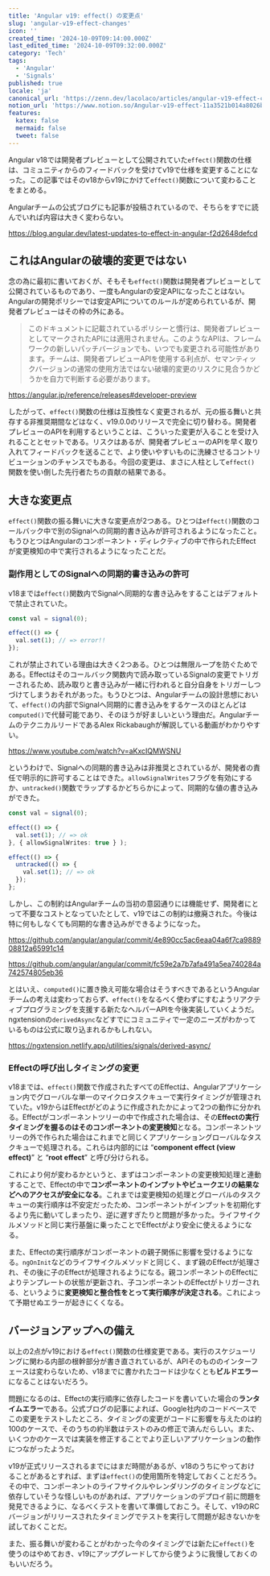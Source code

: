 ```yaml
---
title: 'Angular v19: effect() の変更点'
slug: 'angular-v19-effect-changes'
icon: ''
created_time: '2024-10-09T09:14:00.000Z'
last_edited_time: '2024-10-09T09:32:00.000Z'
category: 'Tech'
tags:
  - 'Angular'
  - 'Signals'
published: true
locale: 'ja'
canonical_url: 'https://zenn.dev/lacolaco/articles/angular-v19-effect-changes'
notion_url: 'https://www.notion.so/Angular-v19-effect-11a3521b014a8026b45efb2c2fc99ee0'
features:
  katex: false
  mermaid: false
  tweet: false
---
```


Angular v18では開発者プレビューとして公開されていた`effect()`関数の仕様は、コミュニティからのフィードバックを受けてv19で仕様を変更することになった。この記事ではそのv18からv19にかけて`effect()`関数について変わることをまとめる。

Angularチームの公式ブログにも記事が投稿されているので、そちらをすでに読んでいれば内容は大きく変わらない。

https://blog.angular.dev/latest-updates-to-effect-in-angular-f2d2648defcd

## これはAngularの破壊的変更ではない

念の為に最初に書いておくが、そもそも`effect()`関数は開発者プレビューとして公開されているものであり、一度もAngularの安定APIになったことはない。Angularの開発ポリシーでは安定APIについてのルールが定められているが、開発者プレビューはその枠の外にある。

> このドキュメントに記載されているポリシーと慣行は、開発者プレビューとしてマークされたAPIには適用されません。このようなAPIは、フレームワークの新しいパッチバージョンでも、いつでも変更される可能性があります。チームは、開発者プレビューAPIを使用する利点が、セマンティックバージョンの通常の使用方法ではない破壊的変更のリスクに見合うかどうかを自力で判断する必要があります。

https://angular.jp/reference/releases#developer-preview

したがって、`effect()`関数の仕様は互換性なく変更されるが、元の振る舞いと共存する非推奨期間などはなく、v19.0.0のリリースで完全に切り替わる。開発者プレビューのAPIを利用するということは、こういった変更が入ることを受け入れることとセットである。リスクはあるが、開発者プレビューのAPIを早く取り入れてフィードバックを送ることで、より使いやすいものに洗練させるコントリビューションのチャンスでもある。今回の変更は、まさに人柱として`effect()`関数を使い倒した先行者たちの貢献の結果である。

## 大きな変更点

`effect()`関数の振る舞いに大きな変更点が2つある。ひとつは`effect()`関数のコールバック中で別のSignalへの同期的書き込みが許可されるようになったこと。もうひとつはAngularのコンポーネント・ディレクティブの中で作られたEffectが変更検知の中で実行されるようになったことだ。

### 副作用としてのSignalへの同期的書き込みの許可

v18までは`effect()`関数内でSignalへ同期的な書き込みをすることはデフォルトで禁止されていた。

```ts
const val = signal(0);

effect(() => {
  val.set(1); // => error!!
});
```

これが禁止されている理由は大きく2つある。ひとつは無限ループを防ぐためである。Effectはそのコールバック関数内で読み取っているSignalの変更でトリガーされるため、読み取りと書き込みが一緒に行われると自分自身をトリガーしつづけてしまうおそれがあった。もうひとつは、Angularチームの設計思想において、`effect()`の内部でSignalへ同期的に書き込みをするケースのほとんどは`computed()`で代替可能であり、そのほうが好ましいという理由だ。AngularチームのテクニカルリードであるAlex Rickabaughが解説している動画がわかりやすい。

https://www.youtube.com/watch?v=aKxcIQMWSNU

というわけで、Signalへの同期的書き込みは非推奨とされているが、開発者の責任で明示的に許可することはできた。`allowSignalWrites`フラグを有効にするか、`untracked()`関数でラップするかどちらかによって、同期的な値の書き込みができた。

```ts
const val = signal(0);

effect(() => {
  val.set(1); // => ok
}, { allowSignalWrites: true } );

effect(() => {
  untracked(() => {
    val.set(1); // => ok
  });
};
```

しかし、この制約はAngularチームの当初の意図通りには機能せず、開発者にとって不要なコストとなっていたとして、v19ではこの制約は撤廃された。今後は特に何もしなくても同期的な書き込みができるようになった。

https://github.com/angular/angular/commit/4e890cc5ac6eaa04a6f7ca988908812a65991c14

https://github.com/angular/angular/commit/fc59e2a7b7afa491a5ea740284a742574805eb36

とはいえ、`computed()`に置き換え可能な場合はそうすべきであるというAngularチームの考えは変わっておらず、`effect()`をなるべく使わずにすむようリアクティブプログラミングを支援する新たなヘルパーAPIを今後実装していくようだ。ngxtensionの`derivedAsync`などすでにコミュニティで一定のニーズがわかっているものは公式に取り込まれるかもしれない。

https://ngxtension.netlify.app/utilities/signals/derived-async/

### Effectの呼び出しタイミングの変更

v18までは、`effect()`関数で作成されたすべてのEffectは、Angularアプリケーション内でグローバルな単一のマイクロタスクキューで実行タイミングが管理されていた。v19からはEffectがどのように作成されたかによって2つの動作に分かれる。Effectがコンポーネントツリーの中で作成された場合は、その**Effectの実行タイミングを握るのはそのコンポーネントの変更検知**となる。コンポーネントツリーの外で作られた場合はこれまでと同じくアプリケーショングローバルなタスクキューで処理される。これらは内部的には “**component effect (view effect)**” と “**root effect**” と呼び分けられる。

これにより何が変わるかというと、まずはコンポーネントの変更検知処理と連動することで、Effectの中で**コンポーネントのインプットやビュークエリの結果などへのアクセスが安全になる**。これまでは変更検知の処理とグローバルのタスクキューの実行順序は不安定だったため、コンポーネントがインプットを初期化するより先に動いてしまったり、逆に遅すぎたりと問題が多かった。ライフサイクルメソッドと同じ実行基盤に乗ったことでEffectがより安全に使えるようになる。

また、Effectの実行順序がコンポーネントの親子関係に影響を受けるようになる。`ngOnInit`などのライフサイクルメソッドと同じく、まず親のEffectが処理され、その後に子のEffectが処理されるようになる。親コンポーネントのEffectによりテンプレートの状態が更新され、子コンポーネントのEffectがトリガーされる、というように**変更検知と整合性をとって実行順序が決定される**。これによって予期せぬエラーが起きにくくなる。

## バージョンアップへの備え

以上の2点がv19における`effect()`関数の仕様変更である。実行のスケジューリングに関わる内部の根幹部分が書き直されているが、APIそのもののインターフェースは変わらないため、v18までに書かれたコードは少なくとも**ビルドエラー**になることはないだろう。

問題になるのは、Effectの実行順序に依存したコードを書いていた場合の**ランタイムエラー**である。公式ブログの記事によれば、Google社内のコードベースでこの変更をテストしたところ、タイミングの変更がコードに影響を与えたのは約100のケースで、そのうちの約半数はテストのみの修正で済んだらしい。また、いくつかのケースでは実装を修正することでより正しいアプリケーションの動作につながったようだ。

v19が正式リリースされるまでにはまだ時間があるが、v18のうちにやっておけることがあるとすれば、まずは`effect()`の使用箇所を特定しておくことだろう。その中で、コンポーネントのライフサイクルやレンダリングのタイミングなどに依存していそうな怪しいものがあれば、アプリケーションのデプロイ前に問題を発見できるように、なるべくテストを書いて準備しておこう。そして、v19のRCバージョンがリリースされたタイミングでテストを実行して問題が起きないかを試しておくことだ。

また、振る舞いが変わることがわかった今のタイミングでは新たに`effect()`を使うのはやめておき、v19にアップグレードしてから使うように我慢しておくのもいいだろう。
